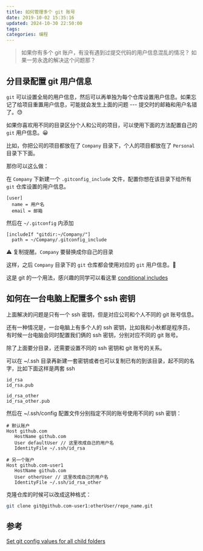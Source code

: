 ```yaml
---
title: 如何管理多个 git 账号
date: 2019-10-02 15:35:16
updated: 2024-10-30 22:50:00
tags:
categories: 编程
---
```


> 如果你有多个 git 账户，有没有遇到过提交代码的用户信息混乱的情况？ 如果一劳永逸的解决这个问题那？

## 分目录配置 git 用户信息

`git` 可以设置全局的用户信息，然后可以再单独为每个仓库设置用户信息。如果忘记了给项目重置用户信息，可能就会发生上面的问题 --- 提交时的邮箱和用户名错了。😓


如果你喜欢用不同的目录区分个人和公司的项目，可以使用下面的方法配置自己的 `git` 用户信息。😀

比如，你把公司的项目都放在了 `Company` 目录下，个人的项目都放在了 `Personal` 目录下下面。

那你可以这么做：

在 `Company` 下新建一个 `.gitconfig_include` 文件，配置你想在该目录下给所有 `git` 仓库设置的用户信息。

```
[user]
  name = 用户名
  email = 邮箱
```

然后在 `~/.gitconfig` 内添加

```
[includeIf "gitdir:~/Company/"]
  path = ~/Company/.gitconfig_include
```

⚠️ 复制提醒。`Company` 要替换成你自己的目录

这样，之后 `Company` 目录下的 `git` 仓库都会使用对应的 `git` 用户信息。💪

这是 git 的一个用法，感兴趣的同学可以看这里 [conditional includes ](https://git-scm.com/docs/git-config#_conditional_includes) 


## 如何在一台电脑上配置多个 ssh 密钥
上面解决的问题是只有一个 ssh 密钥，但是对应公司和个人不同的 git 账号信息。

还有一种情况是，一台电脑上有多个人的 ssh 密钥，比如我和小秋都是程序员，有时候一台电脑会同时配置我们俩的 ssh 密钥，分别对应不同的 git 账号。

除了上面要分目录，还需要设置不同的 ssh 密钥和 git 账号的关系。

可以在 ~/.ssh 目录再新建一套密钥或者也可以复制已有的到该目录，起不同的名字，比如下面这样是两套 ssh

```
id_rsa
id_rsa.pub

id_rsa_other
id_rsa_other.pub
```

然后在 ~/.ssh/config 配置文件分别指定不同的账号使用不同的 ssh 密钥：

```
# 默认账户
Host github.com
   HostName github.com
   User defaultUser // 这里改成自己的用户名
   IdentityFile ~/.ssh/id_rsa
   
# 另一个账户
Host github.com-user1    
   HostName github.com
   User otherUser // 这里改成自己的用户名
   IdentityFile ~/.ssh/id_rsa_other
```

克隆仓库的时候可以改成这种格式：

```bash
git clone git@github.com-user1:otherUser/repo_name.git
```

## 参考

[Set git config values for all child folders](https://stackoverflow.com/questions/21307793/set-git-config-values-for-all-child-folders)
